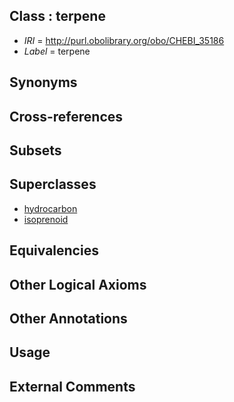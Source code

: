 
## Class : terpene

 * *IRI* = http://purl.obolibrary.org/obo/CHEBI_35186
 * *Label* = terpene

## Synonyms


## Cross-references


## Subsets


## Superclasses

 * [hydrocarbon](../../CHEBI/32/CHEBI_24632.md)
 * [isoprenoid](../../CHEBI/13/CHEBI_24913.md)

## Equivalencies


## Other Logical Axioms


## Other Annotations


## Usage


## External Comments

